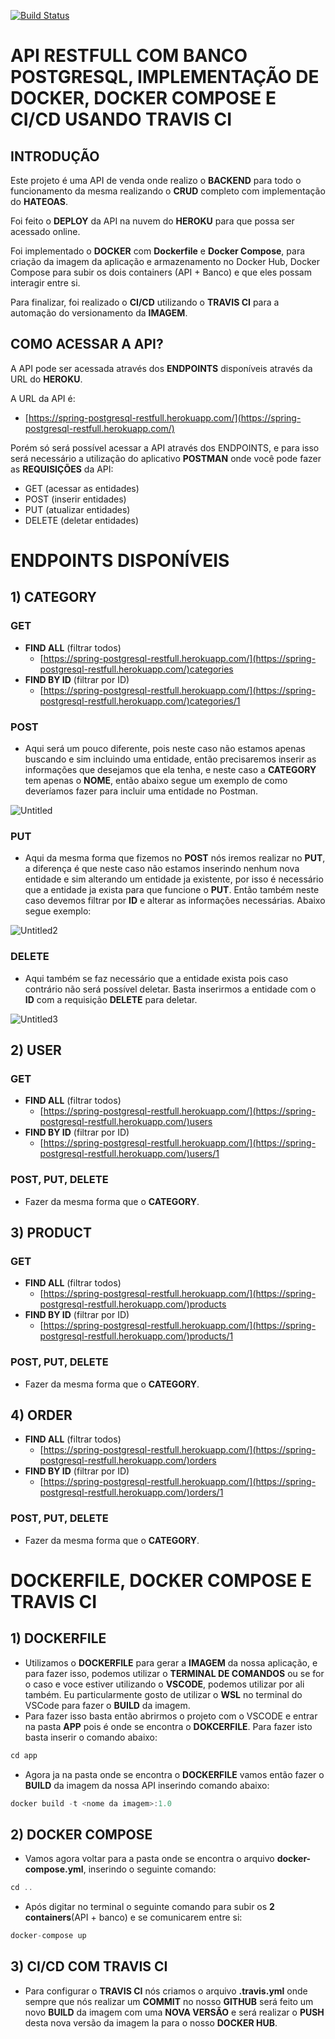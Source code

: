 [![Build Status](https://app.travis-ci.com/rafaelsulimann/projeto-spring-postgresql-docker.svg?branch=main)](https://app.travis-ci.com/rafaelsulimann/projeto-spring-postgresql-docker)
# API RESTFULL COM BANCO POSTGRESQL, IMPLEMENTAÇÃO DE DOCKER, DOCKER COMPOSE E CI/CD USANDO TRAVIS CI

## INTRODUÇÃO

Este projeto é uma API de venda onde realizo o **BACKEND** para todo o funcionamento da mesma realizando o **CRUD** completo com implementação do **HATEOAS**.

Foi feito o **DEPLOY** da API na nuvem do **HEROKU** para que possa ser acessado online.

Foi implementado o **DOCKER** com **Dockerfile** e **Docker Compose**, para criação da imagem da aplicação e armazenamento no Docker Hub, Docker Compose para subir os dois containers (API + Banco) e que eles possam interagir entre si.

Para finalizar, foi realizado o **CI/CD** utilizando o **TRAVIS CI** para a automação do versionamento da **IMAGEM**.

## COMO ACESSAR A API?

A API pode ser acessada através dos **ENDPOINTS** disponíveis através da URL do **HEROKU**.

A URL da API é:

- [https://spring-postgresql-restfull.herokuapp.com/](https://spring-postgresql-restfull.herokuapp.com/)

Porém só será possível acessar a API através dos ENDPOINTS, e para isso será necessário a utilização do aplicativo **POSTMAN** onde você pode fazer as **REQUISIÇÕES** da API:

- GET (acessar as entidades)
- POST (inserir entidades)
- PUT (atualizar entidades)
- DELETE (deletar entidades)

# ENDPOINTS DISPONÍVEIS

## 1) CATEGORY

### GET

- **FIND ALL** (filtrar todos)
    - [https://spring-postgresql-restfull.herokuapp.com/](https://spring-postgresql-restfull.herokuapp.com/)categories
- **FIND BY ID** (filtrar por ID)
    - [https://spring-postgresql-restfull.herokuapp.com/](https://spring-postgresql-restfull.herokuapp.com/)categories/1

### POST

- Aqui será um pouco diferente, pois neste caso não estamos apenas buscando e sim incluindo uma entidade, então precisaremos inserir as informações que desejamos que ela tenha, e neste caso a **CATEGORY** tem apenas o **NOME**, então abaixo segue um exemplo de como deveríamos fazer para incluir uma entidade no Postman.

![Untitled](https://user-images.githubusercontent.com/97992737/157959034-8b308f7b-a5b5-4115-bccc-70f10505ca27.png)

### PUT

- Aqui da mesma forma que fizemos no **POST** nós iremos realizar no **PUT**, a diferença é que neste caso não estamos inserindo nenhum nova entidade e sim alterando um entidade ja existente, por isso é necessário que a entidade ja exista para que funcione o **PUT**. Então também neste caso devemos filtrar por **ID** e alterar as informações necessárias. Abaixo segue exemplo:

![Untitled2](https://user-images.githubusercontent.com/97992737/157959961-b25a8d9a-8cb5-4fae-90fa-5d74589c6ab1.png)

### DELETE

- Aqui também se faz necessário que a entidade exista pois caso contrário não será possível deletar. Basta inserirmos a entidade com o **ID** com a requisição **DELETE** para deletar.

![Untitled3](https://user-images.githubusercontent.com/97992737/157960117-cd6d5463-c970-4d96-a499-8ce8d3e1e183.png)

## 2) USER

### GET

- **FIND ALL** (filtrar todos)
    - [https://spring-postgresql-restfull.herokuapp.com/](https://spring-postgresql-restfull.herokuapp.com/)users
- **FIND BY ID** (filtrar por ID)
    - [https://spring-postgresql-restfull.herokuapp.com/](https://spring-postgresql-restfull.herokuapp.com/)users/1

### POST, PUT, DELETE

- Fazer da mesma forma que o **CATEGORY**.

## 3) PRODUCT

### GET

- **FIND ALL** (filtrar todos)
    - [https://spring-postgresql-restfull.herokuapp.com/](https://spring-postgresql-restfull.herokuapp.com/)products
- **FIND BY ID** (filtrar por ID)
    - [https://spring-postgresql-restfull.herokuapp.com/](https://spring-postgresql-restfull.herokuapp.com/)products/1

### POST, PUT, DELETE

- Fazer da mesma forma que o **CATEGORY**.

## 4) ORDER

- **FIND ALL** (filtrar todos)
    - [https://spring-postgresql-restfull.herokuapp.com/](https://spring-postgresql-restfull.herokuapp.com/)orders
- **FIND BY ID** (filtrar por ID)
    - [https://spring-postgresql-restfull.herokuapp.com/](https://spring-postgresql-restfull.herokuapp.com/)orders/1

### POST, PUT, DELETE

- Fazer da mesma forma que o **CATEGORY**.

# DOCKERFILE, DOCKER COMPOSE E TRAVIS CI

## 1) DOCKERFILE

- Utilizamos o **DOCKERFILE** para gerar a **IMAGEM** da nossa aplicação, e para fazer isso, podemos utilizar o **TERMINAL DE COMANDOS** ou se for o caso e voce estiver utilizando o **VSCODE**, podemos utilizar por ali também. Eu particularmente gosto de utilizar o **WSL** no terminal do VSCode para fazer o **BUILD** da imagem.
- Para fazer isso basta então abrirmos o projeto com o VSCODE e entrar na pasta **APP** pois é onde se encontra o **DOKCERFILE**. Para fazer isto basta inserir o comando abaixo:

```java
cd app
```

- Agora ja na pasta onde se encontra o **DOCKERFILE** vamos então fazer o **BUILD** da imagem da nossa API inserindo comando abaixo:

```java
docker build -t <nome da imagem>:1.0
```

## 2) DOCKER COMPOSE

- Vamos agora voltar para a pasta onde se encontra o arquivo **docker-compose.yml**, inserindo o seguinte comando:

```java
cd ..
```

- Após digitar no terminal o seguinte comando para subir os **2 containers**(API + banco) e se comunicarem entre si:

```java
docker-compose up
```

## 3) CI/CD COM TRAVIS CI

- Para configurar o **TRAVIS CI** nós criamos o arquivo **.travis.yml** onde sempre que nós realizar um **COMMIT** no nosso **GITHUB** será feito um novo **BUILD** da imagem com uma **NOVA VERSÃO** e será realizar o **PUSH** desta nova versão da imagem la para o nosso **DOCKER HUB**.
